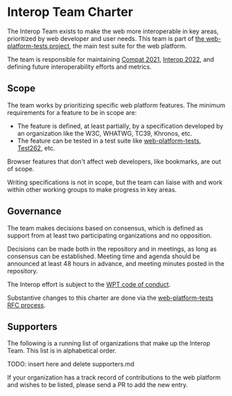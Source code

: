 # Interop Team Charter

The Interop Team exists to make the web more interoperable in key areas, prioritized by web developer and user needs. This team is part of [the web-platform-tests project](https://github.com/web-platform-tests/wpt), the main test suite for the web platform.

The team is responsible for maintaining [Compat 2021](https://wpt.fyi/compat2021), [Interop 2022](https://wpt.fyi/interop-2022), and defining future interoperability efforts and metrics.

## Scope

The team works by prioritizing specific web platform features. The minimum requirements for a feature to be in scope are:

- The feature is defined, at least partially, by a specification developed by an organization like the W3C, WHATWG, TC39, Khronos, etc.
- The feature can be tested in a test suite like [web-platform-tests](https://github.com/web-platform-tests/wpt), [Test262](https://github.com/tc39/test262), etc.

Browser features that don't affect web developers, like bookmarks, are out of scope.

Writing specifications is not in scope, but the team can liaise with and work within other working groups to make progress in key areas.

## Governance

The team makes decisions based on consensus, which is defined as support from at least two participating organizations and no opposition.

Decisions can be made both in the repository and in meetings, as long as consensus can be established. Meeting time and agenda should be announced at least 48 hours in advance, and meeting minutes posted in the repository.

The Interop effort is subject to the [WPT code of conduct](https://github.com/web-platform-tests/wpt/blob/master/CODE_OF_CONDUCT.md).

Substantive changes to this charter are done via the [web-platform-tests RFC process](https://github.com/web-platform-tests/rfcs).

## Supporters

The following is a running list of organizations that make up the Interop Team. This list is in alphabetical order.

TODO: insert here and delete supporters.md

If your organization has a track record of contributions to the web platform and wishes to be listed, please send a PR to add the new entry.
